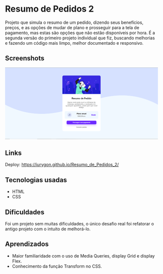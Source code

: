 # Resumo de Pedidos 2

Projeto que simula o resumo de um pedido, dizendo seus benefícios, preços, e as opções de mudar de plano e prosseguir para a tela de pagamento, mas estas são opções que não estão disponíveis por hora. É a segunda versão do primeiro projeto individual que fiz, buscando melhorias e fazendo um código mais limpo, melhor documentado e responsivo.

## Screenshots
![Imagem do projeto](Images/Imagem_projeto.png)

## Links
Deploy: <https://iurygon.github.io/Resumo_de_Pedidos_2/>

## Tecnologias usadas
* HTML
* CSS

## Dificuldades
Foi um projeto sem muitas dificuldades, o único desafio real foi refatorar o antigo projeto com o intuito de melhorá-lo.

## Aprendizados
* Maior familiaridade com o uso de Media Queries, display Grid e display Flex.
* Conhecimento da função Transform no CSS.
